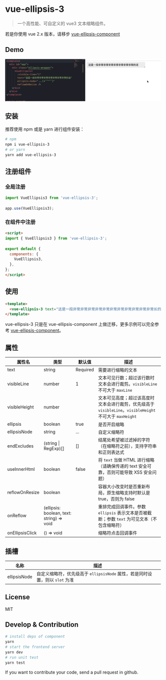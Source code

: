 # vue-ellipsis-3

> 一个高性能、可自定义的 vue3 文本缩略组件。

若是你使用 vue 2.x 版本，请移步 [vue-ellipsis-component](https://github.com/ruofee/vue-ellipsis-component)

## Demo

![demo.gif](./images/demo.gif)

## 安装

推荐使用 npm 或是 yarn 进行组件安装：


```bash
# npm
npm i vue-ellipsis-3
# or yarn
yarn add vue-ellipsis-3
```

## 注册组件

### 全局注册

```js
import VueEllipsis3 from 'vue-ellipsis-3';

app.use(VueEllipsis3);
```

### 在组件中注册

```html
<script>
import { VueEllipsis3 } from 'vue-ellipsis-3';

export default {
  components: {
    VueEllipsis3,
  },
};
</script>
```

## 使用

```html
<template>
  <vue-ellipsis-3 text="这是一段非常非常非常非常非常非常非常非常非常非常非常长的话" />
</template>
```

vue-ellipsis-3 只是在 vue-ellipsis-component 上做迁移，更多示例可以完全参考 [vue-ellipsis-component](https://github.com/ruofee/vue-ellipsis-component)。

## 属性

| 属性名          | 类型                                      | 默认值   | 描述                                                         |
| --------------- | ----------------------------------------- | -------- | ------------------------------------------------------------ |
| text            | string                                    | Required | 需要进行缩略的文本                                           |
| visibleLine     | number                                    | 1        | 文本可见行数；超过该行数时文本会进行裁剪。`visibleLine` 不可大于 `maxLine` |
| visibleHeight   | number                                    |          | 文本可见高度；超过该高度时文本会进行裁剪，优先级高于 `visibleLine`。`visibleHeight` 不可大于 `maxHeight` |
| ellipsis        | boolean                                   | true     | 是否开启缩略                                                 |
| ellipsisNode    | string                                    | ...      | 自定义缩略符                                                 |
| endExcludes     | (string \| RegExp)[]                      | []       | 结尾处希望被过滤掉的字符（在缩略符之前），支持字符串和正则表达式       |
| useInnerHtml    | boolean                                   | false    | 将 `text` 当做 HTML 进行缩略（请确保传递的 text 安全可靠，否则可能导致 XSS 安全问题） |
| reflowOnResize  | boolean                                   |          | 容器大小改变时是否重新布局，原生缩略支持时默认是 true，否则为 false |
| onReflow        | (ellipsis: boolean, text: string) => void |          | 重排完成回调事件。参数 `ellipsis` 表示文本是否被截断；参数 `text` 为可见文本（不包含缩略符） |
| onEllipsisClick | () => void                                |          | 缩略符点击回调事件                                           |

## 插槽

| 名称         | 描述                                                         |
| ------------ | ------------------------------------------------------------ |
| ellipsisNode | 自定义缩略符，优先级高于 `ellipsisNode` 属性，若是同时设置，则以 `slot` 为准 |

## License

MIT

## Develop & Contribution

```bash
# install deps of component
yarn
# start the frontend server
yarn dev
# run unit test
yarn test
```

If you want to contribute your code, send a pull request in github.

